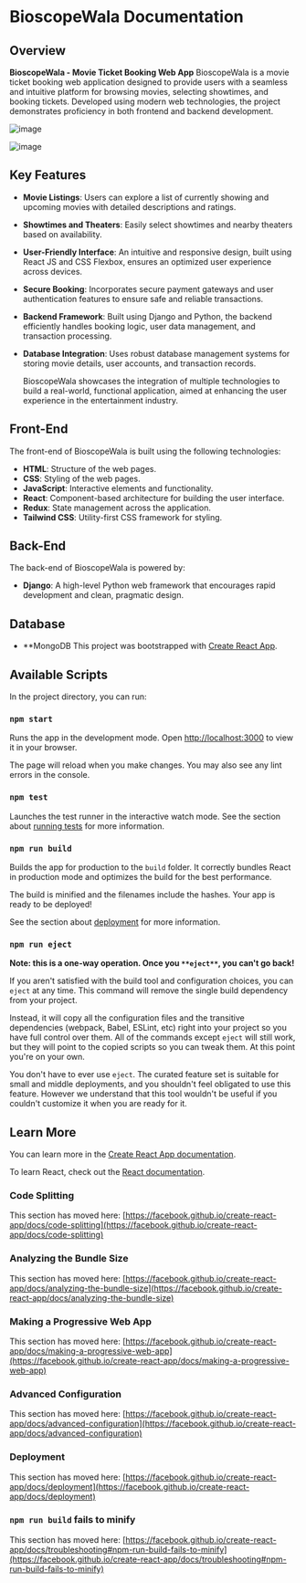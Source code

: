 # BioscopeWala Documentation
## Overview
**BioscopeWala - Movie Ticket Booking Web App** 
BioscopeWala is a movie ticket booking web application designed to provide users with a seamless and intuitive platform for browsing movies, selecting showtimes, and booking tickets. Developed using modern web technologies, the project demonstrates proficiency in both frontend and backend development.



![image](https://github.com/user-attachments/assets/b0524847-0322-4152-a6c9-8db2f7bde56d)

![image](https://github.com/user-attachments/assets/ffb701ed-0d30-416f-b2cf-bbd14acb0d78)

## Key Features
- **Movie Listings**: Users can explore a list of currently showing and upcoming movies with detailed descriptions and ratings.
- **Showtimes and Theaters**: Easily select showtimes and nearby theaters based on availability.
- **User-Friendly Interface**: An intuitive and responsive design, built using React JS and CSS Flexbox, ensures an optimized user experience across devices.
- **Secure Booking**: Incorporates secure payment gateways and user authentication features to ensure safe and reliable transactions.
- **Backend Framework**: Built using Django and Python, the backend efficiently handles booking logic, user data management, and transaction processing.
- **Database Integration**: Uses robust database management systems for storing movie details, user accounts, and transaction records.

  BioscopeWala showcases the integration of multiple technologies to build a real-world, functional application, aimed at enhancing the user experience in the entertainment industry.
## Front-End
The front-end of BioscopeWala is built using the following technologies:

- **HTML**: Structure of the web pages.
- **CSS**: Styling of the web pages.
- **JavaScript**: Interactive elements and functionality.
- **React**: Component-based architecture for building the user interface.
- **Redux**: State management across the application.
- **Tailwind CSS**: Utility-first CSS framework for styling.
## Back-End
The back-end of BioscopeWala is powered by:

- **Django**: A high-level Python web framework that encourages rapid development and clean, pragmatic design.
## Database
- **MongoDB
This project was bootstrapped with [﻿Create React App](https://github.com/facebook/create-react-app).

## Available Scripts
In the project directory, you can run:

### `npm start` 
Runs the app in the development mode.
Open [﻿http://localhost:3000](http://localhost:3000/) to view it in your browser.

The page will reload when you make changes.
You may also see any lint errors in the console.

### `npm test` 
Launches the test runner in the interactive watch mode.
See the section about [﻿running tests](https://facebook.github.io/create-react-app/docs/running-tests) for more information.

### `npm run build` 
Builds the app for production to the `build` folder.
It correctly bundles React in production mode and optimizes the build for the best performance.

The build is minified and the filenames include the hashes.
Your app is ready to be deployed!

See the section about [﻿deployment](https://facebook.github.io/create-react-app/docs/deployment) for more information.

### `npm run eject` 
**Note: this is a one-way operation. Once you **`**eject**`**, you can't go back!**

If you aren't satisfied with the build tool and configuration choices, you can `eject` at any time. This command will remove the single build dependency from your project.

Instead, it will copy all the configuration files and the transitive dependencies (webpack, Babel, ESLint, etc) right into your project so you have full control over them. All of the commands except `eject` will still work, but they will point to the copied scripts so you can tweak them. At this point you're on your own.

You don't have to ever use `eject`. The curated feature set is suitable for small and middle deployments, and you shouldn't feel obligated to use this feature. However we understand that this tool wouldn't be useful if you couldn't customize it when you are ready for it.

## Learn More
You can learn more in the [﻿Create React App documentation](https://facebook.github.io/create-react-app/docs/getting-started).

To learn React, check out the [﻿React documentation](https://reactjs.org/).

### Code Splitting
This section has moved here: [﻿https://facebook.github.io/create-react-app/docs/code-splitting](https://facebook.github.io/create-react-app/docs/code-splitting) 

### Analyzing the Bundle Size
This section has moved here: [﻿https://facebook.github.io/create-react-app/docs/analyzing-the-bundle-size](https://facebook.github.io/create-react-app/docs/analyzing-the-bundle-size) 

### Making a Progressive Web App
This section has moved here: [﻿https://facebook.github.io/create-react-app/docs/making-a-progressive-web-app](https://facebook.github.io/create-react-app/docs/making-a-progressive-web-app) 

### Advanced Configuration
This section has moved here: [﻿https://facebook.github.io/create-react-app/docs/advanced-configuration](https://facebook.github.io/create-react-app/docs/advanced-configuration) 

### Deployment
This section has moved here: [﻿https://facebook.github.io/create-react-app/docs/deployment](https://facebook.github.io/create-react-app/docs/deployment) 

### `npm run build` fails to minify
This section has moved here: [﻿https://facebook.github.io/create-react-app/docs/troubleshooting#npm-run-build-fails-to-minify](https://facebook.github.io/create-react-app/docs/troubleshooting#npm-run-build-fails-to-minify) 

